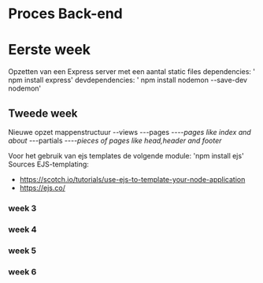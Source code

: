 # Proces Back-end

# Eerste week
Opzetten van een Express server met een aantal static files
dependencies:
' npm install express'
devdependencies:
' npm install nodemon --save-dev nodemon'

## Tweede week
Nieuwe opzet mappenstructuur
--views
---pages
----*pages like index and about* 
---partials
----*pieces of pages like head,header and footer*

Voor het gebruik van ejs templates de volgende module:
'npm install ejs'
Sources
EJS-templating:
+ https://scotch.io/tutorials/use-ejs-to-template-your-node-application
+ https://ejs.co/

### week 3

### week 4

### week 5

### week 6
